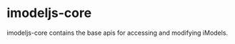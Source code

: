 ﻿imodeljs-core
==========

imodeljs-core contains the base apis for accessing and modifying iModels.
